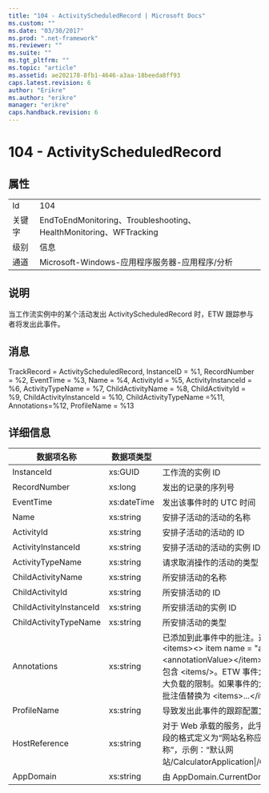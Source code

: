 ```yaml
---
title: "104 - ActivityScheduledRecord | Microsoft Docs"
ms.custom: ""
ms.date: "03/30/2017"
ms.prod: ".net-framework"
ms.reviewer: ""
ms.suite: ""
ms.tgt_pltfrm: ""
ms.topic: "article"
ms.assetid: ae202178-8fb1-4646-a3aa-18beeda8ff93
caps.latest.revision: 6
author: "Erikre"
ms.author: "erikre"
manager: "erikre"
caps.handback.revision: 6
---
```

# 104 - ActivityScheduledRecord
## 属性  
  
|||  
|-|-|  
|Id|104|  
|关键字|EndToEndMonitoring、Troubleshooting、HealthMonitoring、WFTracking|  
|级别|信息|  
|通道|Microsoft\-Windows\-应用程序服务器\-应用程序\/分析|  
  
## 说明  
 当工作流实例中的某个活动发出 ActivityScheduledRecord 时，ETW 跟踪参与者将发出此事件。  
  
## 消息  
 TrackRecord \= ActivityScheduledRecord, InstanceID \= %1,  RecordNumber \= %2, EventTime \= %3, Name \= %4, ActivityId \= %5, ActivityInstanceId \= %6, ActivityTypeName \= %7, ChildActivityName \= %8, ChildActivityId \= %9, ChildActivityInstanceId \= %10, ChildActivityTypeName \=%11, Annotations\=%12, ProfileName \= %13  
  
## 详细信息  
  
|数据项名称|数据项类型|说明|  
|-----------|-----------|--------|  
|InstanceId|xs:GUID|工作流的实例 ID|  
|RecordNumber|xs:long|发出的记录的序列号|  
|EventTime|xs:dateTime|发出该事件时的 UTC 时间|  
|Name|xs:string|安排子活动的活动的名称|  
|ActivityId|xs:string|安排子活动的活动的 ID|  
|ActivityInstanceId|xs:string|安排子活动的活动的实例 ID|  
|ActivityTypeName|xs:string|请求取消操作的活动的类型|  
|ChildActivityName|xs:string|所安排活动的名称|  
|ChildActivityId|xs:string|所安排活动的 ID|  
|ChildActivityInstanceId|xs:string|所安排活动的实例 ID|  
|ChildActivityTypeName|xs:string|所安排活动的类型|  
|Annotations|xs:string|已添加到此事件中的批注。这些值存储在一个 xml 元素中，格式为 \<items\>\<\> item  name \= "annotationName" type\="System.String"\<annotationValue\>\<\/item\>\/items。如果未指定任何批注，则该字符串包含 \<items\/\>。ETW 事件大小受到 ETW 缓冲区大小或 ETW 事件最大负载的限制。如果事件的大小超出 ETW 限制，则通过丢弃批注并将批注值替换为 \<items\>...\<\/items\> 来截断事件。|  
|ProfileName|xs:string|导致发出此事件的跟踪配置文件的名称|  
|HostReference|xs:string|对于 Web 承载的服务，此字段唯一标识 Web 层次结构中的服务。此字段的格式定义为“网站名称应用程序虚拟路径&#124;服务虚拟路径&#124;服务名称”，示例：“默认网站\/CalculatorApplication&#124;\/CalculatorService.svc&#124;CalculatorService”|  
|AppDomain|xs:string|由 AppDomain.CurrentDomain.FriendlyName 返回的字符串。|